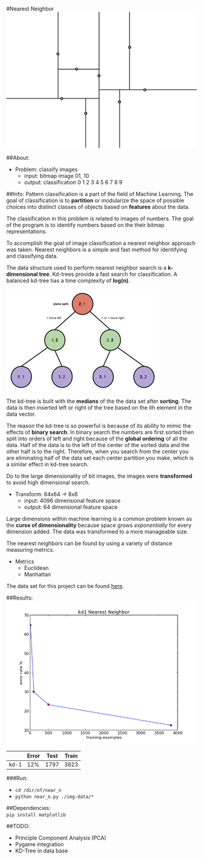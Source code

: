 #Nearest Neighbor
<img src = "./about/near-n.png">

##About:

* Problem: classify images
    * input: bitmap image 01, 10
    * output: classification 0 1 2 3 4 5 6 7 8 9


##Info:
Pattern classification is a part of the field of Machine Learning. The goal of classification is to __partition__ or modularize the space of possible choices into distinct classes of objects based on __features__ about the data. 

The classification in this problem is related to images of numbers. The goal of the program is to identify numbers based on the their bitmap representations. 

To accomplish the goal of image classification a nearest neighbor approach was taken. Nearest neighbors is a simple and fast method for identifying and classifying data.

The data structure used to perform nearest neighbor search is a __k-dimensional tree__. Kd-trees provide a fast search for classification. A balanced kd-tree has a time complexity of __log(n)__.

<img src = "./about/kd-tree.png">

The kd-tree is built with the __medians__ of the the data set after __sorting__. The data is then inserted left or right of the tree based on the ith element in the data vector.

The reason the kd-tree is so powerful is because of its ability to mimic the effects of __binary search__. In binary search the numbers are first sorted then split into orders of left and right because of the __global ordering__ of all the data. Half of the data is to the left of the center of the sorted data and the other half is to the right. Therefore, when you search from the center you are eliminating half of the data set each center partition you make, which is a similar effect in kd-tree search.   

Do to the large dimensionality of bit images, the images were __transformed__ to avoid high dimensional search.

* Transform: 64x64 -> 8x8 
    * input: 4096 dimensional feature space
    * output: 64 dimensional feature space

Large dimensions within machine learning is a common problem known as the __curse of dimensionality__ because space grows _exponentially_ for every dimension added. The data was transformed to a more manageable size. 

The nearest neighbors can be found by using a variety of distance measuring metrics.

* Metrics
    * Euclidean 
    * Manhattan 

The data set for this project can be found [here](http://archive.ics.uci.edu/ml/datasets/Optical+Recognition+of+Handwritten+Digits).

##Results: 
<img src = "./results/kd1.png">

|       |Error|Test  |Train|
|-------|-----|------|-----|
|kd-1   | 12% | 1797 | 3823|

###Run:
* `cd /dir/of/near_n`
* `python near_n.py ./img-data/*`

##Dependencies:   
`pip install matplotlib`

##TODO:
* Principle Component Analysis (PCA)
* Pygame integration
* KD-Tree in data base 